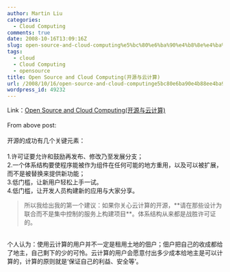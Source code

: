 ```yaml
---
author: Martin Liu
categories:
  - Cloud Computing
comments: true
date: 2008-10-16T13:09:16Z
slug: open-source-and-cloud-computing%e5%bc%80%e6%ba%90%e4%b8%8e%e4%ba%91%e8%ae%a1%e7%ae%97
tags:
  - cloud
  - Cloud Computing
  - opensource
title: Open Source and Cloud Computing(开源与云计算)
url: /2008/10/16/open-source-and-cloud-computinge5bc80e6ba90e4b88ee4ba91e8aea1e7ae97/
wordpress_id: 49232
---
```


Link：[Open Source and Cloud Computing(开源与云计算)](http://radar.oreilly.com.cn/blog/tim/open-source-and-cloud-computing)<br /><br />From above post:<br /><br />开源的成功有几个关键元素：<br /><br />1.许可证要允许和鼓励再发布、修改乃至发展分支；<br />2.一个体系结构要使程序能被作为组件在任何可能的地方重用，以及可以被扩展，而不是被替换来提供新功能；<br />3.低门槛，让新用户轻松上手一试。<br />4.低门槛，让开发人员构建新的应用与大家分享。<br />

<blockquote>所以我给出我的第一个建议：如果你关心云计算的开源，**请在那些设计为联合而不是集中控制的服务上构建项目**。体系结构从来都是战胜许可证的。</blockquote>

<br />个人认为：使用云计算的用户并不一定是租用土地的佃户；佃户把自己的收成都给了地主，自己剩下的少的可怜。云计算的用户会愿意付出多少成本给地主是可以计算的，计算的原则就是‘保证自己的利益、安全等’。<br />

<blockquote></blockquote>
